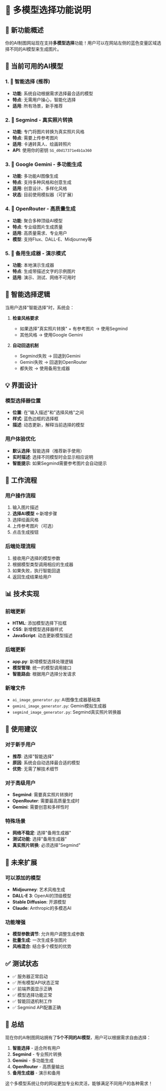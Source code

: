 # 🤖 多模型选择功能说明

## 🎉 新功能概述

你的AI制图网站现在支持**多模型选择**功能！用户可以在网站左侧的蓝色变量区域选择不同的AI模型来生成图片。

## 🔧 当前可用的AI模型

### 1. 🧠 智能选择 (推荐)
- **功能**: 系统自动根据需求选择最合适的模型
- **特点**: 无需用户操心，智能化选择
- **适用**: 所有场景，新手推荐

### 2. 🎯 Segmind - 真实照片转换
- **功能**: 专门将图片转换为真实照片风格
- **特点**: 需要上传参考图片
- **适用**: 卡通转真人、绘画转照片
- **API**: 使用你的密钥 `SG_d0d17371e4b1a360`

### 3. 🤖 Google Gemini - 多功能生成
- **功能**: 多功能AI图像生成
- **特点**: 支持多种风格和创意生成
- **适用**: 创意设计、多样化风格
- **状态**: 目前使用模拟器（可扩展）

### 4. 🚀 OpenRouter - 高质量生成
- **功能**: 聚合多种顶级AI模型
- **特点**: 专业级图片生成质量
- **适用**: 高质量需求、专业用户
- **模型**: 支持Flux、DALL-E、Midjourney等

### 5. 🎨 备用生成器 - 演示模式
- **功能**: 本地演示生成器
- **特点**: 生成带描述文字的示例图片
- **适用**: 演示、测试、网络不可用时

## 🎯 智能选择逻辑

当用户选择"智能选择"时，系统会：

1. **检查风格要求**
   - 如果选择"真实照片转换" + 有参考图片 → 使用Segmind
   - 其他风格 → 使用Google Gemini

2. **自动回退机制**
   - Segmind失败 → 回退到Gemini
   - Gemini失败 → 回退到OpenRouter
   - 都失败 → 使用备用生成器

## 💡 界面设计

### 模型选择器位置
- **位置**: 在"输入描述"和"选择风格"之间
- **样式**: 蓝色边框的选择框
- **描述**: 动态更新，解释当前选择的模型

### 用户体验优化
- **默认选择**: 智能选择（推荐新手使用）
- **实时描述**: 选择不同模型时会显示相应说明
- **智能提示**: 如果Segmind需要参考图片会自动提示

## 🔄 工作流程

### 用户操作流程
1. 输入图片描述
2. **选择AI模型** ←新增步骤
3. 选择绘画风格
4. 上传参考图片（可选）
5. 点击生成按钮

### 后端处理流程
1. 接收用户选择的模型参数
2. 根据模型类型调用相应的生成器
3. 如果失败，执行智能回退
4. 返回生成结果给用户

## 📊 技术实现

### 前端更新
- **HTML**: 添加模型选择下拉框
- **CSS**: 新增模型选择器样式
- **JavaScript**: 动态更新模型描述

### 后端更新
- **app.py**: 新增模型选择处理逻辑
- **模型管理**: 统一的模型调用接口
- **智能路由**: 根据用户选择分发请求

### 新增文件
- `ai_image_generator.py`: AI图像生成器基础类
- `gemini_image_generator.py`: Gemini模拟生成器
- `segmind_image_generator.py`: Segmind真实照片转换器

## 🎨 使用建议

### 对于新手用户
- **推荐**: 选择"智能选择"
- **原因**: 系统会自动选择最合适的模型
- **优势**: 无需了解技术细节

### 对于高级用户
- **Segmind**: 需要真实照片转换时
- **OpenRouter**: 需要最高质量生成时
- **Gemini**: 需要创意和多样性时

### 特殊场景
- **网络不稳定**: 选择"备用生成器"
- **测试功能**: 选择"备用生成器"
- **真实照片转换**: 必须选择"Segmind"

## 🚀 未来扩展

### 可以添加的模型
- **Midjourney**: 艺术风格生成
- **DALL-E 3**: OpenAI的顶级模型
- **Stable Diffusion**: 开源模型
- **Claude**: Anthropic的多模态AI

### 功能增强
- **模型参数调节**: 允许用户调整生成参数
- **批量生成**: 一次生成多张图片
- **风格混合**: 结合多个模型的优势

## ✅ 测试状态

- ✅ 服务器正常启动
- ✅ 所有模型API状态正常
- ✅ 前端界面显示正确
- ✅ 模型选择功能正常
- ✅ 智能回退机制工作
- ✅ Segmind API配置正确

## 🌟 总结

现在你的AI制图网站拥有了**5个不同的AI模型**，用户可以根据需求自由选择：

1. **智能选择** - 适合所有用户
2. **Segmind** - 专业照片转换
3. **Gemini** - 多功能生成
4. **OpenRouter** - 高质量输出
5. **备用生成器** - 演示和备用

这个多模型系统让你的网站更加专业和灵活，能够满足不同用户的各种需求！




